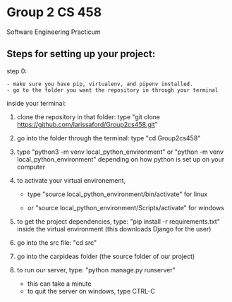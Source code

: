 # Group 2 CS 458
Software Engineering Practicum

## Steps for setting up your project:

step 0:

	- make sure you have pip, virtualenv, and pipenv installed.
	- go to the folder you want the repository in through your terminal
	
inside your terminal:

1. clone the repository in that folder: type "git clone https://github.com/larissaford/Group2cs458.git"

2. go into the folder through the terminal: type "cd Group2cs458"

3. type "python3 -m venv local_python_environment" or "python -m venv local_python_environment" depending on how python is set up on your computer

4. to activate your virtual environement, 

	- type "source local_python_environment/bin/activate" for linux

	- or "source local_python_environment/Scripts/activate" for windows
	
5. to get the project dependencies, type: "pip install -r requirements.txt" inside the virtual environment
(this downloads Django for the user)

5. go into the src file: "cd src"

6. go into the carpideas folder (the source folder of our project)

7. to run our server, type: "python manage.py runserver"
	
	- this can take a minute
	- to quit the server on windows, type CTRL-C
